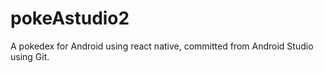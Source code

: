 # pokeAstudio2
A pokedex for Android using react native, committed from Android Studio using Git.



